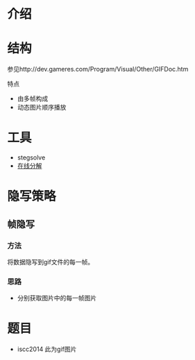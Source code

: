 # 介绍

# 结构

参见http://dev.gameres.com/Program/Visual/Other/GIFDoc.htm

特点

- 由多帧构成
- 动态图片顺序播放

# 工具

- stegsolve
- [在线分解](http://zh.bloggif.com/gif-extract)

# 隐写策略

## 帧隐写

### 方法

将数据隐写到gif文件的每一帧。

### 思路

- 分别获取图片中的每一帧图片

# 题目

- iscc2014 此为gif图片